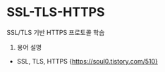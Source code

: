 # SSL-TLS-HTTPS
SSL/TLS 기반 HTTPS 프로토콜 학습

1. 용어 설명 
  - SSL, TLS, HTTPS {https://soul0.tistory.com/510}
